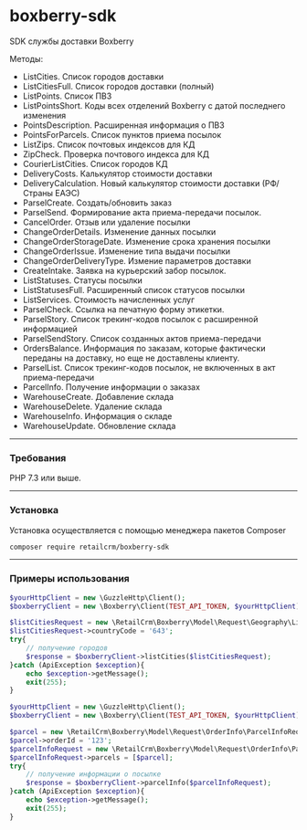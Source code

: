 # boxberry-sdk
SDK службы доставки Boxberry

Методы:

- ListCities. Список городов доставки
- ListCitiesFull. Список городов доставки (полный)
- ListPoints. Список ПВЗ
- ListPointsShort. Коды всех отделений Boxberry c датой последнего изменения
- PointsDescription. Расширенная информация о ПВЗ
- PointsForParcels. Список пунктов приема посылок
- ListZips. Список почтовых индексов для КД
- ZipCheck. Проверка почтового индекса для КД
- CourierListCities. Список городов КД
- DeliveryCosts. Калькулятор стоимости доставки
- DeliveryCalculation. Новый калькулятор стоимости доставки (РФ/Страны ЕАЭС)
- ParselCreate. Создать/обновить заказ
- ParselSend. Формирование акта приема-передачи посылок.
- CancelOrder. Отзыв или удаление посылки
- ChangeOrderDetails. Изменение данных посылки
- ChangeOrderStorageDate. Изменение срока хранения посылки
- ChangeOrderIssue. Изменение типа выдачи посылки
- ChangeOrderDeliveryType. Измение параметров доставки
- CreateIntake. Заявка на курьерский забор посылок.
- ListStatuses. Статусы посылки
- ListStatusesFull. Расширенный список статусов посылки
- ListServices. Стоимость начисленных услуг
- ParselCheck. Ссылка на печатную форму этикетки.
- ParselStory. Список трекинг-кодов посылок с расширенной информацией
- ParselSendStory. Список созданных актов приема-передачи
- OrdersBalance. Информация по заказам, которые фактически переданы на доставку, но еще не доставлены клиенту.
- ParselList. Список трекинг-кодов посылок, не включенных в акт приема-передачи
- ParcelInfo. Получение информации о заказах
- WarehouseCreate. Добавление склада
- WarehouseDelete. Удаление склада
- WarehouseInfo. Информация о складе
- WarehouseUpdate. Обновление склада

***
### Требования
PHP 7.3 или выше.
***
### Установка
Установка осуществляется с помощью менеджера пакетов Composer

```bash
composer require retailcrm/boxberry-sdk
```

***
### Примеры использования

```php
$yourHttpClient = new \GuzzleHttp\Client();
$boxberryClient = new \Boxberry\Client(TEST_API_TOKEN, $yourHttpClient);

$listCitiesRequest = new \RetailCrm\Boxberry\Model\Request\Geography\ListCitiesRequest();
$listCitiesRequest->countryCode = '643';
try{
    // получение городов
    $response = $boxberryClient->listCities($listCitiesRequest);
}catch (ApiException $exception){
    echo $exception->getMessage();
    exit(255);
}
```
```php
$yourHttpClient = new \GuzzleHttp\Client();
$boxberryClient = new \Boxberry\Client(TEST_API_TOKEN, $yourHttpClient);

$parcel = new \RetailCrm\Boxberry\Model\Request\OrderInfo\ParcelInfoRequest\Parcel();
$parcel->orderId = '123';
$parcelInfoRequest = new \RetailCrm\Boxberry\Model\Request\OrderInfo\ParcelInfoRequest();
$parcelInfoRequest->parcels = [$parcel];
try{
    // получение информации о посылке
    $response = $boxberryClient->parcelInfo($parcelInfoRequest);
}catch (ApiException $exception){
    echo $exception->getMessage();
    exit(255);
}
```
